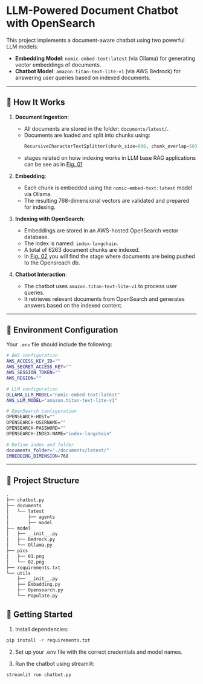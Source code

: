 
# LLM-Powered Document Chatbot with OpenSearch

This project implements a document-aware chatbot using two powerful LLM models:

- **Embedding Model**: `nomic-embed-text:latest` (via Ollama) for generating vector embeddings of documents.
- **Chatbot Model**: `amazon.titan-text-lite-v1` (via AWS Bedrock) for answering user queries based on indexed documents.

---

## 🧠 How It Works

1. **Document Ingestion**:
   - All documents are stored in the folder: `documents/latest/`.
   - Documents are loaded and split into chunks using:
     ```python
     RecursiveCharacterTextSplitter(chunk_size=600, chunk_overlap=50)
     ```
   - stages related on hoiw indexing works in LLM base RAG applications can be see as in [Fig. 01](./pics/01.png)

2. **Embedding**:
   - Each chunk is embedded using the `nomic-embed-text:latest` model via Ollama.
   - The resulting 768-dimensional vectors are validated and prepared for indexing.

3. **Indexing with OpenSearch**:
   - Embeddings are stored in an AWS-hosted OpenSearch vector database.
   - The index is named: `index-langchain`.
   - A total of 6263 document chunks are indexed.
   - In [Fig. 02](./pics/02.png) you will find the stage where documents are being pushed to the Opensreach db.

4. **Chatbot Interaction**:
   - The chatbot uses `amazon.titan-text-lite-v1` to process user queries.
   - It retrieves relevant documents from OpenSearch and generates answers based on the indexed content.

---

## 🔧 Environment Configuration
Your `.env` file should include the following:

```bash
# AWS configuration
AWS_ACCESS_KEY_ID=""
AWS_SECRET_ACCESS_KEY=""
AWS_SESSION_TOKEN=""
AWS_REGION=""

# LLM configuration
OLLAMA_LLM_MODEL="nomic-embed-text:latest"
AWS_LLM_MODEL="amazon.titan-text-lite-v1"

# OpenSearch configuration
OPENSEARCH-HOST=""
OPENSEARCH-USERNAME=""
OPENSEARCH-PASSWORD=""
OPENSEARCH-INDEX-NAME="index-langchain"

# Define index and folder
documents_folder="./documents/latest/"
EMBEDDING_DIMENSION=768
```
---
## 📁 Project Structure

```bash
.
├── chatbot.py
├── documents
│   └── latest
│       ├── agents
│       ├── model
├── model
│   ├── __init__.py
│   ├── Bedrock.py
│   └── Ollama.py
├── pics
│   ├── 01.png
│   └── 02.png
├── requirements.txt
└── utils
    ├── __init__.py
    ├── Embadding.py
    ├── Opensearch.py
    └── Populate.py
```

## 🚀 Getting Started
1. Install dependencies:

```bash
pip install -r requirements.txt

```

2. Set up your .env file with the correct credentials and model names.

3. Run the chatbot using streamlit:
```bash 
streamlit run chatbot.py 
```